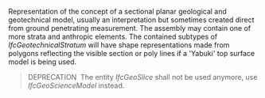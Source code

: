 Representation of the concept of a sectional planar geological and geotechnical model, usually an interpretation but sometimes created direct from ground penetrating measurement. The assembly may contain one of more strata and anthropic elements. The contained subtypes of _IfcGeotechnicalStratum_ will have shape representations made from polygons reflecting the visible section or poly lines if a 'Yabuki' top surface model is being used.

> DEPRECATION&nbsp; The entity _IfcGeoSlice_ shall not be used anymore, use _IfcGeoScienceModel_ instead.
